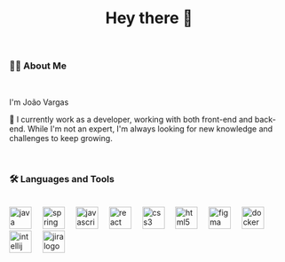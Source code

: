 <h1 align="center">Hey there 👋</h1>  
<br>  
<h3 align="left">👩‍💻 About Me</h3>  
<br>  
<p align="left">I'm João Vargas</p>  
<p align="left">🔭 I currently work as a developer, working with both front-end and back-end. While I'm not an expert, I'm always looking for new knowledge and challenges to keep growing.</p>  
<br>  
<h3 align="left">🛠 Languages and Tools</h3>  
<br>  
<div align="left">  
  <img src="https://cdn.jsdelivr.net/gh/devicons/devicon/icons/java/java-original.svg" height="40" alt="java logo" />  
  <img width="12" />  
  <img src="https://cdn.jsdelivr.net/gh/devicons/devicon/icons/spring/spring-original.svg" height="40" alt="spring boot logo" />  
  <img width="12" />  
  <img src="https://cdn.jsdelivr.net/gh/devicons/devicon/icons/javascript/javascript-original.svg" height="40" alt="javascript logo" />  
  <img width="12" />  
  <img src="https://cdn.jsdelivr.net/gh/devicons/devicon/icons/react/react-original.svg" height="40" alt="react logo" />  
  <img width="12" />  
  <img src="https://cdn.jsdelivr.net/gh/devicons/devicon/icons/css3/css3-original.svg" height="40" alt="css3 logo" />  
  <img width="12" />  
  <img src="https://cdn.jsdelivr.net/gh/devicons/devicon/icons/html5/html5-original.svg" height="40" alt="html5 logo" />  
  <img width="12" />  
  <img src="https://cdn.jsdelivr.net/gh/devicons/devicon/icons/figma/figma-original.svg" height="40" alt="figma logo" />  
  <img width="12" />  
  <img src="https://cdn.jsdelivr.net/gh/devicons/devicon/icons/docker/docker-original.svg" height="40" alt="docker logo" />  
  <img width="12" />  
  <img src="https://cdn.jsdelivr.net/gh/devicons/devicon/icons/intellij/intellij-original.svg" height="40" alt="intellij logo" />  
  <img width="12" />  
  <img src="https://cdn.jsdelivr.net/gh/devicons/devicon/icons/jira/jira-original.svg" height="40" alt="jira logo" />  
</div>
